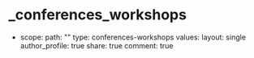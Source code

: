 # _conferences_workshops
  - scope:
      path: ""
      type: conferences-workshops
    values:
      layout: single
      author_profile: true
      share: true
      comment: true
